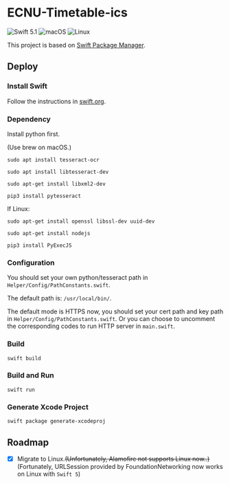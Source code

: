 # ECNU-Timetable-ics
<p align="left">
<img src="https://img.shields.io/badge/Swift-5.1-orange.svg?style=flat" alt="Swift 5.1">
<img src="https://img.shields.io/badge/os-macOS-brightgreen.svg?style=flat" alt="macOS">
<img src="https://img.shields.io/badge/os-Linux-brightgreen.svg?style=flat" alt="Linux">
</p>

This project is based on [Swift Package Manager](https://swift.org/package-manager/).

## Deploy

### Install Swift

Follow the instructions in [swift.org](https://swift.org/getting-started/).


### Dependency

Install python first.

(Use brew on macOS.)

`sudo apt install tesseract-ocr`

`sudo apt install libtesseract-dev`

`sudo apt-get install libxml2-dev`

`pip3 install pytesseract`

If Linux: 

`sudo apt-get install openssl libssl-dev uuid-dev`

`sudo apt-get install nodejs`

`pip3 install PyExecJS`

### Configuration

You should set your own python/tesseract path in  `Helper/Config/PathConstants.swift`.

The default path is: `/usr/local/bin/`.

The default mode is HTTPS now, you should set your cert path and key path in `Helper/Config/PathConstants.swift`. Or you can choose to uncomment the corresponding codes to run HTTP server in `main.swift`.

### Build

`swift build`

### Build and Run

`swift run`

### Generate Xcode Project

`swift package generate-xcodeproj`

## Roadmap

- [x] Migrate to Linux.~~(Unfortunately, Alamofire not supports Linux now..)~~ (Fortunately, URLSession provided by FoundationNetworking now works on Linux with `Swift 5`)
